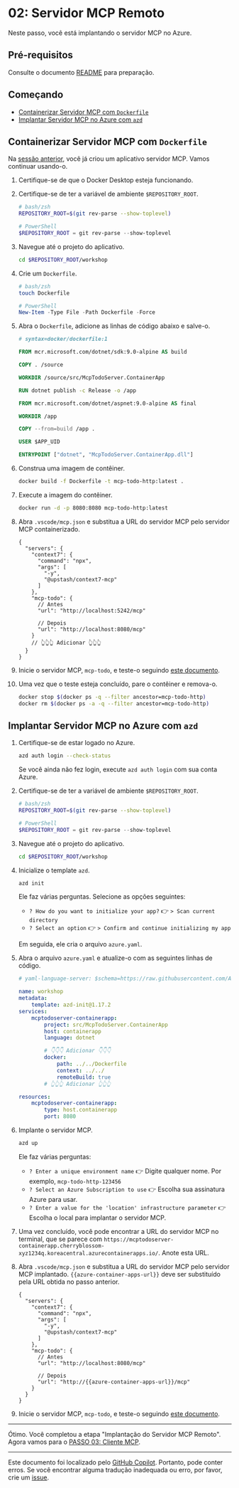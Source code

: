 # 02: Servidor MCP Remoto

Neste passo, você está implantando o servidor MCP no Azure.

## Pré-requisitos

Consulte o documento [README](../README.md#pré-requisitos) para preparação.

## Começando

- [Containerizar Servidor MCP com `Dockerfile`](#containerizar-servidor-mcp-com-dockerfile)
- [Implantar Servidor MCP no Azure com `azd`](#implantar-servidor-mcp-no-azure-com-azd)

## Containerizar Servidor MCP com `Dockerfile`

Na [sessão anterior](./01-mcp-server.md), você já criou um aplicativo servidor MCP. Vamos continuar usando-o.

1. Certifique-se de que o Docker Desktop esteja funcionando.
1. Certifique-se de ter a variável de ambiente `$REPOSITORY_ROOT`.

   ```bash
   # bash/zsh
   REPOSITORY_ROOT=$(git rev-parse --show-toplevel)
   ```

   ```powershell
   # PowerShell
   $REPOSITORY_ROOT = git rev-parse --show-toplevel
   ```

1. Navegue até o projeto do aplicativo.

    ```bash
    cd $REPOSITORY_ROOT/workshop
    ```

1. Crie um `Dockerfile`.

    ```bash
    # bash/zsh
    touch Dockerfile
    ```

    ```powershell
    # PowerShell
    New-Item -Type File -Path Dockerfile -Force
    ```

1. Abra o `Dockerfile`, adicione as linhas de código abaixo e salve-o.

    ```dockerfile
    # syntax=docker/dockerfile:1
    
    FROM mcr.microsoft.com/dotnet/sdk:9.0-alpine AS build
    
    COPY . /source
    
    WORKDIR /source/src/McpTodoServer.ContainerApp
    
    RUN dotnet publish -c Release -o /app
    
    FROM mcr.microsoft.com/dotnet/aspnet:9.0-alpine AS final
    
    WORKDIR /app
    
    COPY --from=build /app .
    
    USER $APP_UID
    
    ENTRYPOINT ["dotnet", "McpTodoServer.ContainerApp.dll"]
    ```

1. Construa uma imagem de contêiner.

    ```bash
    docker build -f Dockerfile -t mcp-todo-http:latest .
    ```

1. Execute a imagem do contêiner.

    ```bash
    docker run -d -p 8080:8080 mcp-todo-http:latest
    ```

1. Abra `.vscode/mcp.json` e substitua a URL do servidor MCP pelo servidor MCP containerizado.

    ```jsonc
    {
      "servers": {
        "context7": {
          "command": "npx",
          "args": [
            "-y",
            "@upstash/context7-mcp"
          ]
        },
        "mcp-todo": {
          // Antes
          "url": "http://localhost:5242/mcp"

          // Depois
          "url": "http://localhost:8080/mcp"
        }
        // 👆👆👆 Adicionar 👆👆👆
      }
    }
    ```

1. Inicie o servidor MCP, `mcp-todo`, e teste-o seguindo [este documento](./01-mcp-server.md#testar-servidor-mcp).
1. Uma vez que o teste esteja concluído, pare o contêiner e remova-o.

    ```bash
    docker stop $(docker ps -q --filter ancestor=mcp-todo-http)
    docker rm $(docker ps -a -q --filter ancestor=mcp-todo-http)
    ```

## Implantar Servidor MCP no Azure com `azd`

1. Certifique-se de estar logado no Azure.

    ```bash
    azd auth login --check-status
    ```

   Se você ainda não fez login, execute `azd auth login` com sua conta Azure.

1. Certifique-se de ter a variável de ambiente `$REPOSITORY_ROOT`.

   ```bash
   # bash/zsh
   REPOSITORY_ROOT=$(git rev-parse --show-toplevel)
   ```

   ```powershell
   # PowerShell
   $REPOSITORY_ROOT = git rev-parse --show-toplevel
   ```

1. Navegue até o projeto do aplicativo.

    ```bash
    cd $REPOSITORY_ROOT/workshop
    ```

1. Inicialize o template `azd`.

    ```bash
    azd init
    ```

   Ele faz várias perguntas. Selecione as opções seguintes:

   - `? How do you want to initialize your app?` 👉 `> Scan current directory`
   - `? Select an option` 👉 `> Confirm and continue initializing my app`

   Em seguida, ele cria o arquivo `azure.yaml`.

1. Abra o arquivo `azure.yaml` e atualize-o com as seguintes linhas de código.

    ```yml
    # yaml-language-server: $schema=https://raw.githubusercontent.com/Azure/azure-dev/main/schemas/v1.0/azure.yaml.json
    
    name: workshop
    metadata:
        template: azd-init@1.17.2
    services:
        mcptodoserver-containerapp:
            project: src/McpTodoServer.ContainerApp
            host: containerapp
            language: dotnet

            # 👇👇👇 Adicionar 👇👇👇
            docker:
                path: ../../Dockerfile
                context: ../../
                remoteBuild: true
            # 👆👆👆 Adicionar 👆👆👆

    resources:
        mcptodoserver-containerapp:
            type: host.containerapp
            port: 8080
    ```

1. Implante o servidor MCP.

    ```bash
    azd up
    ```

   Ele faz várias perguntas:

   - `? Enter a unique environment name` 👉 Digite qualquer nome. Por exemplo, `mcp-todo-http-123456`
   - `? Select an Azure Subscription to use` 👉 Escolha sua assinatura Azure para usar.
   - `? Enter a value for the 'location' infrastructure parameter` 👉 Escolha o local para implantar o servidor MCP.

1. Uma vez concluído, você pode encontrar a URL do servidor MCP no terminal, que se parece com `https://mcptodoserver-containerapp.cherryblossom-xyz1234q.koreacentral.azurecontainerapps.io/`. Anote esta URL.
1. Abra `.vscode/mcp.json` e substitua a URL do servidor MCP pelo servidor MCP implantado. `{{azure-container-apps-url}}` deve ser substituído pela URL obtida no passo anterior.

    ```jsonc
    {
      "servers": {
        "context7": {
          "command": "npx",
          "args": [
            "-y",
            "@upstash/context7-mcp"
          ]
        },
        "mcp-todo": {
          // Antes
          "url": "http://localhost:8080/mcp"

          // Depois
          "url": "http://{{azure-container-apps-url}}/mcp"
        }
      }
    }
    ```

1. Inicie o servidor MCP, `mcp-todo`, e teste-o seguindo [este documento](./01-mcp-server.md#testar-servidor-mcp).

---

Ótimo. Você completou a etapa "Implantação do Servidor MCP Remoto". Agora vamos para o [PASSO 03: Cliente MCP](./03-mcp-client.md).

---

Este documento foi localizado pelo [GitHub Copilot](https://docs.github.com/copilot/about-github-copilot/what-is-github-copilot). Portanto, pode conter erros. Se você encontrar alguma tradução inadequada ou erro, por favor, crie um [issue](../../../../../issues).
